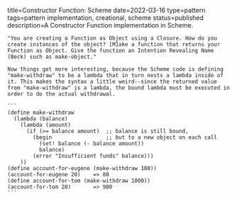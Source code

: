 title=Constructor Function: Scheme
date=2022-03-16
type=pattern
tags=pattern implementation, creational, scheme
status=published
description=A Constructor Function implementation in Scheme.
~~~~~~
"You are creating a Function as Object using a Closure. How do you create instances of the object? [M]ake a function that returns your Function as Object. Give the function an Intention Revealing Name (Beck) such as make-object."

Now things get more interesting, because the Scheme code is defining "make-withdraw" to be a lambda that in turn nests a lambda inside of it. This makes the syntax a little weird--since the returned value from "make-withdraw" is a lambda, the bound lambda must be executed in order to do the actual withdrawal.

```
(define make-withdraw
  (lambda (balance)
    (lambda (amount)
      (if (>= balance amount)  ;; balance is still bound,
        (begin                 ;; but to a new object on each call
          (set! balance (- balance amount))
          balance)
        (error "Insufficient funds" balance)))
    ))
(define account-for-eugene (make-withdraw 100))
(account-for-eugene 20)    => 80
(define account-for-tom (make-withdraw 1000))
(account-for-tom 20)       => 980
```

